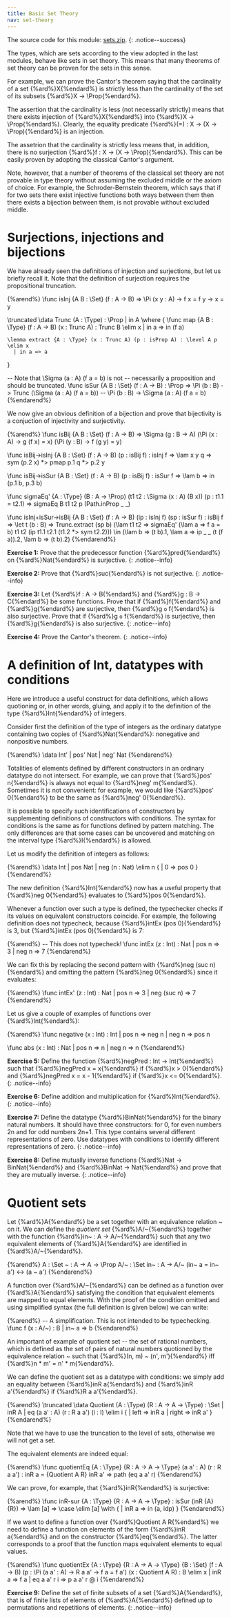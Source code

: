 ```yaml
---
title: Basic Set Theory
nav: set-theory
---
```


The source code for this module: [sets.zip](code/sets.zip).
{: .notice--success}

The types, which are sets according to the view adopted in the last modules, behave like sets in set theory.
This means that many theorems of set theory can be proven for the sets in this sense. 

For example, we can prove the Cantor's theorem saying that the cardinality of a set {%ard%}X{%endard%} is 
strictly less than the cardinality of the set of its subsets {%ard%}X -> \Prop{%endard%}.

The assertion that the cardinality is less (not necessarily strictly) means that there exists injection 
of {%ard%}X{%endard%} into {%ard%}X -> \Prop{%endard%}. Clearly, the equality predicate 
{%ard%}(=) : X -> (X -> \Prop){%endard%} is an injection.

The assetrion that the cardinality is strictly less means that, in addition, there is no surjection 
{%ard%}f : X -> (X -> \Prop){%endard%}. This can be easily proven by adopting the classical Cantor's
argument.

Note, however, that a number of theorems of the classical set theory are not provable in type theory
without assuming the excluded middle or the axiom of choice. For example, the Schroder-Bernstein 
theorem, which says that if for two sets there exist injective functions both ways between them then
there exists a bijection between them, is not provable without excluded middle. 

# Surjections, injections and bijections

We have already seen the definitions of injection and surjections, but let us briefly recall it. 
Note that the definition of surjection requires the propositional truncation.

{%arend%}
\func isInj {A B : \Set} (f : A -> B) => \Pi (x y : A) -> f x = f y -> x = y

\truncated \data Trunc (A : \Type) : \Prop
  | in A
  \where {
    \func map {A B : \Type} (f : A -> B) (x : Trunc A) : Trunc B \elim x
      | in a => in (f a)

    \lemma extract {A : \Type} (x : Trunc A) (p : isProp A) : \level A p \elim x
      | in a => a
  }

-- Note that \Sigma (a : A) (f a = b) is not
-- necessarily a proposition and should be truncated.
\func isSur {A B : \Set} (f : A -> B) : \Prop =>
     \Pi (b : B) -> Trunc (\Sigma (a : A) (f a = b))
  -- \Pi (b : B) ->        \Sigma (a : A) (f a = b)
{%endarend%}

We now give an obvious definition of a bijection and prove that bijectivity
is a conjuction of injectivity and surjectivity.

<!-- TODO: add comments -->
{%arend%}
\func isBij {A B : \Set} (f : A -> B) => \Sigma (g : B -> A) (\Pi (x : A) -> g (f x) = x) (\Pi (y : B) -> f (g y) = y)

\func isBij->isInj {A B : \Set} (f : A -> B) (p : isBij f) : isInj f => \lam x y q => sym (p.2 x) *> pmap p.1 q *> p.2 y

\func isBij->isSur {A B : \Set} (f : A -> B) (p : isBij f) : isSur f => \lam b => in (p.1 b, p.3 b)

\func sigmaEq' {A : \Type} (B : A -> \Prop) (t1 t2 : \Sigma (x : A) (B x)) (p : t1.1 = t2.1)
  => sigmaEq B t1 t2 p (Path.inProp _ _)

\func isInj+isSur->isBij {A B : \Set} (f : A -> B) (ip : isInj f) (sp : isSur f) : isBij f
  => \let t (b : B) => Trunc.extract (sp b) (\lam t1 t2 => sigmaEq' (\lam a => f a = b) t1 t2 (ip t1.1 t2.1 (t1.2 *> sym t2.2)))
     \in (\lam b => (t b).1, \lam a => ip _ _ (t (f a)).2, \lam b => (t b).2)
{%endarend%}

**Exercise 1:** Prove that the predecessor function {%ard%}pred{%endard%} on {%ard%}Nat{%endard%} is surjective.
{: .notice--info}

**Exercise 2:** Prove that {%ard%}suc{%endard%} is not surjective.
{: .notice--info}

**Exercise 3:** Let {%ard%}f : A -> B{%endard%} and {%ard%}g : B -> C{%endard%} be some functions.
    Prove that if {%ard%}f{%endard%} and {%ard%}g{%endard%} are surjective, then {%ard%}g `o` f{%endard%} is also surjective.
    Prove that if {%ard%}g `o` f{%endard%} is surjective, then {%ard%}g{%endard%} is also surjective.
{: .notice--info}

**Exercise 4:** Prove the Cantor's theorem.
{: .notice--info}


# A definition of Int, datatypes with conditions

Here we introduce a useful construct for data definitions, which allows quotioning
or, in other words, gluing, and apply it to the definition of the type {%ard%}Int{%endard%}
of integers.

Consider first the definition of the type of integers as the ordinary datatype containing
two copies of {%ard%}Nat{%endard%}: nonegative and nonpositive numbers.

{%arend%}
\data Int'
  | pos' Nat
  | neg' Nat
{%endarend%}

Totalities of elements defined by different constructors in an ordinary datatype do
not intersect. For example, we can prove that {%ard%}pos' n{%endard%} is always not
equal to {%ard%}neg' m{%endard%}. Sometimes it is not convenient: for example, 
we would like {%ard%}pos' 0{%endard%} to be the same as {%ard%}neg' 0{%endard%}.

It is possible to specify such identifications of constructors by supplementing
definitions of constructors with conditions. The syntax for conditions is the same
as for functions defined by pattern matching. The only differences are that
some cases can be uncovered and matching on the interval type {%ard%}I{%endard%} is allowed.

Let us modify the definition of integers as follows:

{%arend%}
\data Int
  | pos Nat
  | neg (n : Nat) \elim n {
    | 0 => pos 0
  }
{%endarend%}

The new definition {%ard%}Int{%endard%} now has a useful property that {%ard%}neg 0{%endard%}
evaluates to {%ard%}pos 0{%endard%}.

Whenever a function over such a type is defined, the typechecker checks if its 
values on equivalent constructors coincide. For example, the following definition
does not typecheck, because {%ard%}intEx (pos 0){%endard%} is 3, but 
{%ard%}intEx (pos 0){%endard%} is 7:

{%arend%}
-- This does not typecheck!
\func intEx (z : Int) : Nat
  | pos n => 3
  | neg n => 7
{%endarend%}

We can fix this by replacing the second pattern with {%ard%}neg (suc n){%endard%} and 
omitting the pattern {%ard%}neg 0{%endard%} since it evaluates:

{%arend%}
\func intEx' (z : Int) : Nat
  | pos n => 3
  | neg (suc n) => 7
{%endarend%}

Let us give a couple of examples of functions over {%ard%}Int{%endard%}:

{%arend%}
\func negative (x : Int) : Int
  | pos n => neg n
  | neg n => pos n

\func abs (x : Int) : Nat
  | pos n => n
  | neg n => n
{%endarend%}

**Exercise 5:** Define the function {%ard%}negPred : Int -> Int{%endard%} such that 
{%ard%}negPred x = x{%endard%} if {%ard%}x > 0{%endard%} and {%ard%}negPred x = x - 1{%endard%}
if {%ard%}x <= 0{%endard%}.
{: .notice--info}

**Exercise 6:** Define addition and multiplication for {%ard%}Int{%endard%}.
{: .notice--info}

**Exercise 7:** Define the datatype {%ard%}BinNat{%endard%} for the binary natural numbers.
    It should have three constructors: for 0, for even numbers 2n and for odd numbers 2n+1.
    This type contains several different representations of zero.
    Use datatypes with conditions to identify different representations of zero.
{: .notice--info}

**Exercise 8:** Define mutually inverse functions {%ard%}Nat -> BinNat{%endard%} and {%ard%}BinNat -> Nat{%endard%}
 and prove that they are mutually inverse. 
{: .notice--info}


# Quotient sets

Let {%ard%}A{%endard%} be a set together with an equivalence relation ~ on it. 
We can define the _quotient set_ {%ard%}A/~{%endard%} together with the function 
{%ard%}in~ : A -> A/~{%endard%} such that any two equivalent elements of {%ard%}A{%endard%}
are identified in {%ard%}A/~{%endard%}. 

{%arend%}
A : \Set
~ : A -> A -> \Prop
A/~ : \Set
in~ : A -> A/~
(in~ a = in~ a') <-> (a ~ a')
{%endarend%}

A function over {%ard%}A/~{%endard%} can be defined as a function over {%ard%}A{%endard%}
satisfying the condition that equivalent elements are mapped to equal elements. With
the proof of the condition omitted and using simplified syntax (the full definition is given below)
we can write:

{%arend%}
-- A simplification. This is not intended to be typechecking.
\func f (x : A/~) : B
   | in~ a => b
{%endarend%}

An important of example of quotient set -- the set of rational numbers, which is defined
as the set of pairs of natural numbers quotioned by the equivalence relation ~ such that
{%ard%}(n, m) ~ (n', m'){%endard%} iff {%ard%}n * m' = n' * m{%endard%}.

We can define the quotient set as a datatype with conditions: we simply add
an equality between {%ard%}inR a{%endard%} and {%ard%}inR a'{%endard%} if
{%ard%}R a a'{%endard%}.

{%arend%} 
\truncated \data Quotient (A : \Type) (R : A -> A -> \Type) : \Set
  | inR A
  | eq (a a' : A) (r : R a a') (i : I) \elim i {
    | left => inR a
    | right => inR a'
  }
{%endarend%}

Note that we have to use the truncation to the level of sets, otherwise we will
not get a set.

The equivalent elements are indeed equal:

{%arend%}
\func quotientEq {A : \Type} {R : A -> A -> \Type} (a a' : A) (r : R a a')
  : inR a = {Quotient A R} inR a'
  => path (eq a a' r)
{%endarend%}

We can prove, for example, that {%ard%}inR{%endard%} is surjective:

{%arend%}
\func inR-sur {A : \Type} {R : A -> A -> \Type} : isSur (inR {A} {R}) =>
  \lam [a] => \case \elim [a] \with {
    | inR a => in (a, idp)
  }
{%endarend%}

If we want to define a function over {%ard%}Quotient A R{%endard%} we need
to define a function on elements of the form {%ard%}inR a{%endard%} and 
on the constructor {%ard%}eq{%endard%}. The latter corresponds to a proof
that the function maps equivalent elements to equal values.

{%arend%}
\func quotientEx {A : \Type} {R : A -> A -> \Type} {B : \Set}
                 (f : A -> B) (p : \Pi (a a' : A) -> R a a' -> f a = f a')
                 (x : Quotient A R) : B \elim x
  | inR a => f a
  | eq a a' r i => p a a' r @ i
{%endarend%}

**Exercise 9:** Define the set of finite subsets of a set {%ard%}A{%endard%},
 that is of finite lists of elements of {%ard%}A{%endard%} defined up to permutations
 and repetitions of elements.
{: .notice--info}

